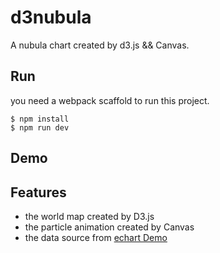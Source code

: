 # d3nubula

A nubula chart created by d3.js && Canvas.

## Run

you need a webpack scaffold to run this project.

```
$ npm install
$ npm run dev
```

## Demo



## Features

+ the world map created by D3.js
+ the particle animation created by Canvas
+ the data source from [echart Demo](http://echarts.baidu.com/demo.html#scatter-weibo)
